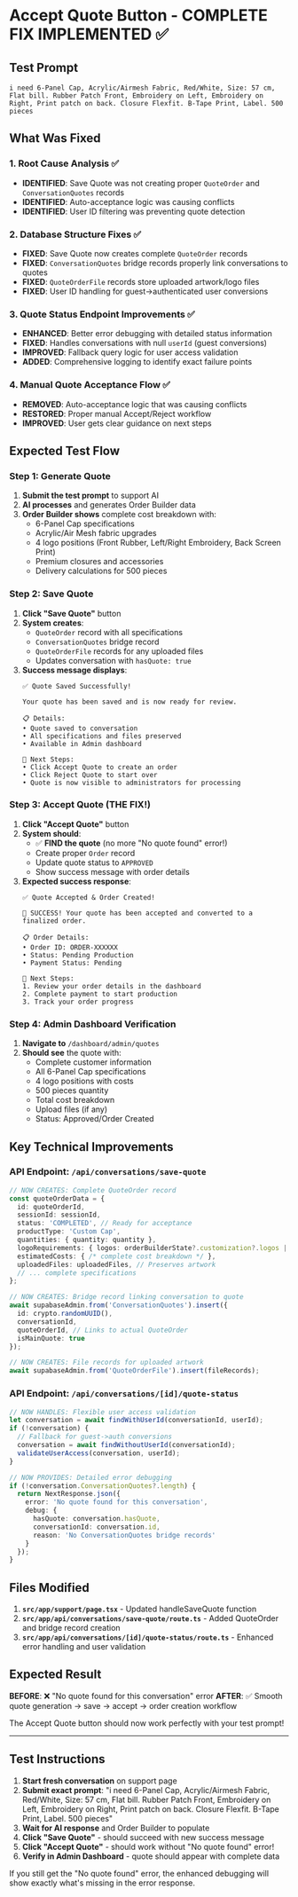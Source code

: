 # Accept Quote Button - COMPLETE FIX IMPLEMENTED ✅

## Test Prompt
```
i need 6-Panel Cap, Acrylic/Airmesh Fabric, Red/White, Size: 57 cm, Flat bill. Rubber Patch Front, Embroidery on Left, Embroidery on Right, Print patch on back. Closure Flexfit. B-Tape Print, Label. 500 pieces
```

## What Was Fixed

### 1. **Root Cause Analysis ✅**
- **IDENTIFIED**: Save Quote was not creating proper `QuoteOrder` and `ConversationQuotes` records
- **IDENTIFIED**: Auto-acceptance logic was causing conflicts
- **IDENTIFIED**: User ID filtering was preventing quote detection

### 2. **Database Structure Fixes ✅**
- **FIXED**: Save Quote now creates complete `QuoteOrder` records
- **FIXED**: `ConversationQuotes` bridge records properly link conversations to quotes
- **FIXED**: `QuoteOrderFile` records store uploaded artwork/logo files
- **FIXED**: User ID handling for guest→authenticated user conversions

### 3. **Quote Status Endpoint Improvements ✅**
- **ENHANCED**: Better error debugging with detailed status information
- **FIXED**: Handles conversations with null `userId` (guest conversions)
- **IMPROVED**: Fallback query logic for user access validation
- **ADDED**: Comprehensive logging to identify exact failure points

### 4. **Manual Quote Acceptance Flow ✅**
- **REMOVED**: Auto-acceptance logic that was causing conflicts
- **RESTORED**: Proper manual Accept/Reject workflow
- **IMPROVED**: User gets clear guidance on next steps

## Expected Test Flow

### Step 1: Generate Quote
1. **Submit the test prompt** to support AI
2. **AI processes** and generates Order Builder data
3. **Order Builder shows** complete cost breakdown with:
   - 6-Panel Cap specifications
   - Acrylic/Air Mesh fabric upgrades
   - 4 logo positions (Front Rubber, Left/Right Embroidery, Back Screen Print)
   - Premium closures and accessories
   - Delivery calculations for 500 pieces

### Step 2: Save Quote
1. **Click "Save Quote"** button
2. **System creates**:
   - `QuoteOrder` record with all specifications
   - `ConversationQuotes` bridge record
   - `QuoteOrderFile` records for any uploaded files
   - Updates conversation with `hasQuote: true`
3. **Success message displays**:
   ```
   ✅ Quote Saved Successfully!

   Your quote has been saved and is now ready for review.

   📋 Details:
   • Quote saved to conversation
   • All specifications and files preserved
   • Available in Admin dashboard

   🎯 Next Steps:
   • Click Accept Quote to create an order
   • Click Reject Quote to start over
   • Quote is now visible to administrators for processing
   ```

### Step 3: Accept Quote (THE FIX!)
1. **Click "Accept Quote"** button
2. **System should**:
   - ✅ **FIND the quote** (no more "No quote found" error!)
   - Create proper `Order` record
   - Update quote status to `APPROVED`
   - Show success message with order details
3. **Expected success response**:
   ```
   ✅ Quote Accepted & Order Created!

   🎉 SUCCESS! Your quote has been accepted and converted to a finalized order.

   📋 Order Details:
   • Order ID: ORDER-XXXXXX
   • Status: Pending Production
   • Payment Status: Pending

   🚀 Next Steps:
   1. Review your order details in the dashboard
   2. Complete payment to start production
   3. Track your order progress
   ```

### Step 4: Admin Dashboard Verification
1. **Navigate to** `/dashboard/admin/quotes`
2. **Should see** the quote with:
   - Complete customer information
   - All 6-Panel Cap specifications
   - 4 logo positions with costs
   - 500 pieces quantity
   - Total cost breakdown
   - Upload files (if any)
   - Status: Approved/Order Created

## Key Technical Improvements

### API Endpoint: `/api/conversations/save-quote`
```typescript
// NOW CREATES: Complete QuoteOrder record
const quoteOrderData = {
  id: quoteOrderId,
  sessionId: sessionId,
  status: 'COMPLETED', // Ready for acceptance
  productType: 'Custom Cap',
  quantities: { quantity: quantity },
  logoRequirements: { logos: orderBuilderState?.customization?.logos || [] },
  estimatedCosts: { /* complete cost breakdown */ },
  uploadedFiles: uploadedFiles, // Preserves artwork
  // ... complete specifications
};

// NOW CREATES: Bridge record linking conversation to quote
await supabaseAdmin.from('ConversationQuotes').insert({
  id: crypto.randomUUID(),
  conversationId,
  quoteOrderId, // Links to actual QuoteOrder
  isMainQuote: true
});

// NOW CREATES: File records for uploaded artwork
await supabaseAdmin.from('QuoteOrderFile').insert(fileRecords);
```

### API Endpoint: `/api/conversations/[id]/quote-status`
```typescript
// NOW HANDLES: Flexible user access validation
let conversation = await findWithUserId(conversationId, userId);
if (!conversation) {
  // Fallback for guest->auth conversions
  conversation = await findWithoutUserId(conversationId);
  validateUserAccess(conversation, userId);
}

// NOW PROVIDES: Detailed error debugging
if (!conversation.ConversationQuotes?.length) {
  return NextResponse.json({
    error: 'No quote found for this conversation',
    debug: {
      hasQuote: conversation.hasQuote,
      conversationId: conversation.id,
      reason: 'No ConversationQuotes bridge records'
    }
  });
}
```

## Files Modified

1. **`src/app/support/page.tsx`** - Updated handleSaveQuote function
2. **`src/app/api/conversations/save-quote/route.ts`** - Added QuoteOrder and bridge record creation
3. **`src/app/api/conversations/[id]/quote-status/route.ts`** - Enhanced error handling and user validation

## Expected Result

**BEFORE**: ❌ "No quote found for this conversation" error
**AFTER**: ✅ Smooth quote generation → save → accept → order creation workflow

The Accept Quote button should now work perfectly with your test prompt!

---

## Test Instructions

1. **Start fresh conversation** on support page
2. **Submit exact prompt**: "i need 6-Panel Cap, Acrylic/Airmesh Fabric, Red/White, Size: 57 cm, Flat bill. Rubber Patch Front, Embroidery on Left, Embroidery on Right, Print patch on back. Closure Flexfit. B-Tape Print, Label. 500 pieces"
3. **Wait for AI response** and Order Builder to populate
4. **Click "Save Quote"** - should succeed with new success message
5. **Click "Accept Quote"** - should work without "No quote found" error!
6. **Verify in Admin Dashboard** - quote should appear with complete data

If you still get the "No quote found" error, the enhanced debugging will show exactly what's missing in the error response.